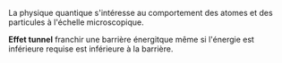 La physique quantique s'intéresse au comportement des atomes et des particules à l'échelle microscopique.

__Effet tunnel__ franchir une barrière énergitque même si l'énergie est inférieure requise est inférieure à la barrière.
